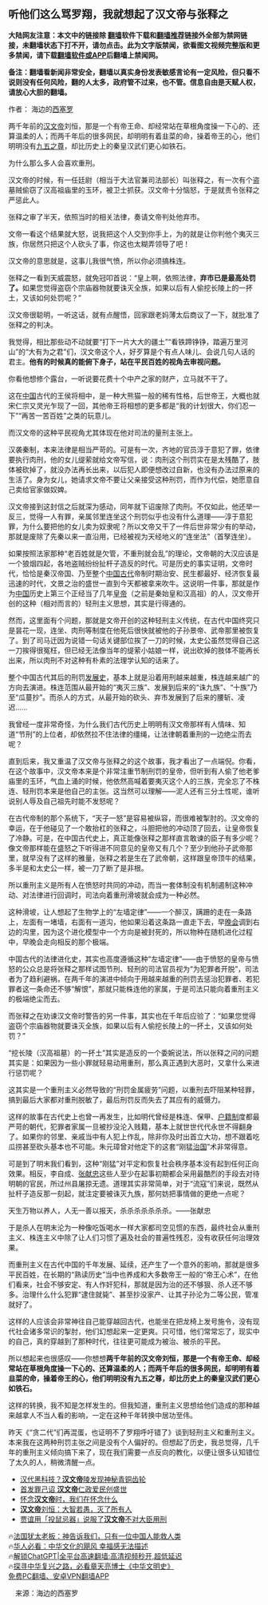  <!-- 面包屑导航 --> <h2>听他们这么骂罗翔，我就想起了汉文帝与张释之</h2> <p class="notice"><b>大陆网友注意：本文中的链接除 <a href="https://github.com/bannedbook/fanqiang" >翻墙</a>软件下载和<a href="https://github.com/killgcd/justmysocks/blob/master/README.md">翻墙推荐</a>链接外全部为禁网链接，未翻墙状态下打不开，请勿点击。此为文字版禁闻，欲看图文视频完整版和更多禁闻，请下载<a href="https://github.com/bannedbook/fanqiang">翻墙软件或APP</a>后翻墙上禁闻网。</p><p>备注：翻墙看新闻非常安全，翻墙以真实身份发表敏感言论有一定风险，但只看不说则没有任何风险，翻的人太多，政府管不过来，也不管。信息自由是天赋人权，请放心大胆的翻墙。</b></p>  <div class="entry"> <p>作者： 海边的<a href="https://www.bannedbook.org/bnews/tag/%E8%A5%BF%E5%A1%9E%E7%BD%97/" class="st_tag internal_tag" rel="tag" title="标签 西塞罗 下的日志">西塞罗</a></p> <p id="summary">两千年前的<a href="https://www.bannedbook.org/bnews/tag/%E6%B1%89%E6%96%87%E5%B8%9D/" class="st_tag internal_tag" rel="tag" title="标签 汉文帝 下的日志">汉文帝</a>刘恒，那是一个有帝王命、却经常站在草根角度操一下心的、还算温柔的人；而两千年后的很多网民，却明明有着韭菜的命，操着帝王的心，他们明明没有<a href="https://www.bannedbook.org/bnews/tag/%E4%B9%9D%E4%BA%94%E4%B9%8B%E5%B0%8A/" class="st_tag internal_tag" rel="tag" title="标签 九五之尊 下的日志">九五之尊</a>，却比历史上的秦皇汉武们更心如铁石。</p> <p>为什么那么多人会喜欢重刑。</p> <p>汉文帝的时候，有一任廷尉（相当于大法官兼司法部长）叫张释之，有一次有个盗墓贼偷窃了汉高祖庙里的玉环，被卫士抓获。汉文帝十分恼怒，于是就责令张释之严惩此人。</p> <p>张释之审了半天，依照当时的相关法律，奏请文帝判处他弃市。</p> <p>文帝一看这个结果就大怒，说我把这个人交到你手上，为的就是让你判他个夷灭三族，你居然只把这个人砍头了事，你这也太糊弄领导了吧！</p> <p>汉文帝的意思就是，这事儿我很气愤，所以你必须搞株连。</p> <p>张释之一看到天威震怒，就免冠叩首说：“皇上啊，依照法律，<strong>弃市已是最高处罚了。</strong>如果您觉得盗窃个宗庙器物就要诛灭全族，如果以后有人偷挖长陵上的一抔土，又该如何处罚呢？”</p> <p>汉文帝很聪明，一听这话，就有点醒悟，回家跟老妈薄太后商议了一下，就批准了张释之的判决。</p>  <p>我觉得，相比那些动不动就要“打下一片大大的疆土”“看铁蹄铮铮，踏遍万里河山”的“大有为之君”们，汉文帝这个人，好歹算是个有点人味儿、会说几句人话的君主。<strong>他有的时候真的能俯下身子，站在平民百姓的视角去审视问题。</strong></p> <p>你看他想修个露台，一听说要花费十个中产之家的财产，立马就不干了。</p> <p>这在<span class='wp_keywordlink_affiliate'><a href="https://www.bannedbook.org/" title="中国" target="_blank">中国</a></span>古代的王侯将相中，是一种大熊猫一般的稀有性格，后世帝王，大概也就宋仁宗又灵光乍现了一回，其他帝王将相想的更多都是“我的计划很大，你们忍一下”“再苦一苦百姓”之类的玩意儿。</p> <p>而汉文帝的这种平民视角尤其体现在他对司法的量刑主张上。</p> <p>汉袭秦制，本来法律是相当严苛的。可是有一次，齐地的官员淳于意犯了罪，依律要执行肉刑，他的女儿缇萦就给文帝写信，说：肉刑这个刑罚实在是太残酷了，肢体被砍掉了，就没办法再长出来，以后犯人即便想改过自新，也没有办法过原来的生活了。身为女儿，她请求文帝不要让父亲接受这种刑罚，而作为代偿，她愿意自己卖给官家做奴婢。</p> <p>汉文帝接到这封信之后就深为感动，同年就下诏废除了肉刑。不仅如此，他还举一反三，觉得一人有罪，亲属邻里连坐这个刑罚似乎也没有什么道理——淳于意犯罪，为什么要把他的女儿卖为奴隶呢？所以文帝又干了一件后世非常少有的举动，那就是废除了先秦以来一直沿用，已经被视为天经地义的“连坐法”（首孥连坐）。</p> <p>如果按照法家那种“老百姓就是欠管，不重刑就会乱”的理论，文帝朝的大汉应该是一个狼烟四起，各地盗贼纷纷扯杆子造反的时代。可是历史的事实证明，文帝时代，恰恰是秦汉帝国、乃至整个<a href="https://www.bannedbook.org/bnews/tag/%e4%b8%ad%e5%9b%bd%e5%8f%a4%e4%bb%a3/" class="st_tag internal_tag" rel="tag" title="标签 中国古代 下的日志">中国古代</a>帝制时期治安、民生都最好、经济恢复最迅速的时代，文景之治的盛世一直到今天都被拿来吹牛。这说明一件事，那就是作为<a href="https://www.bannedbook.org/bnews/tag/%E4%B8%AD%E5%9B%BD/" class="st_tag internal_tag" rel="tag" title="标签 中国 下的日志">中国</a>历史上第三个正经当了几年<a href="https://www.bannedbook.org/bnews/tag/%e7%9a%87%e5%b8%9d/" class="st_tag internal_tag" rel="tag" title="标签 皇帝 下的日志">皇帝</a>（之前是秦始皇和汉高祖）的人，汉文帝开创的这种（相对而言的）轻刑主义思想，其实是行得通的。</p> <p>然而，这里面有个问题，那就是文帝开创的这种轻刑主义传统，在古代中国终究只是昙花一现，连坐、肉刑等制度在他死后很快就被他的子孙景帝、武帝那里被恢复了。到了司马迁因为说错一句话关键部位挨了一刀的时候，太史公虽然觉得自己这一刀挨得很冤枉，但已经无法像当年的缇萦小姑娘一样，说出砍掉的肢体不能再长出来，所以肉刑不对这种有朴素的法理学认知的话来了。</p> <p>整个中国古代其后的刑罚<a href="https://www.bannedbook.org/bnews/tag/%E5%8F%91%E5%B1%95%E5%8F%B2/" class="st_tag internal_tag" rel="tag" title="标签 发展史 下的日志">发展史</a>，基本上就是沿着用刑越来越重，株连越来越广的方向去演进。株连范围从最开始的“夷灭三族”、发展到后来的“诛九族”、“十族”乃至“瓜蔓抄”。而杀人的方式，从最开始的砍头、弃市发展到了后来的腰斩、凌迟……</p>  <p>我曾经一度非常奇怪，为什么我们古代历史上明明有汉文帝那样有人情味、知道“节刑”的上位者，却依然拉不住法律的缰绳，让法律朝着重刑的一边绝尘而去呢？</p> <p>直到后来，我又重温了汉文帝与张释之的这个故事，我才看出了一点端倪。你看，在这个故事中，汉文帝本来是个非常注重节制刑罚的皇帝，但听到有人偷了他老爹庙里的玉环，气血上涌的时候，他依然高喊着要夷灭这个人的三族，完全忘了不株连、轻刑罚本来是他自己的主张。这当然可以理解——泥人还有三分土性呢，谁听说别人辱及自己祖先时能不发怒呢？</p> <p>在古代帝制的那个系统下，“天子一怒”是容易被纵容，而很难被掣肘的。汉文帝的幸运，在于他碰见了一个敢抬杠的张释之，斗胆把他的冲动顶了回去，让皇帝恢复了冷静。可是，在中国古代史上，真正能像张释之那样直言敢谏的臣子有多少呢？像文帝那样能在盛怒之下听得进不同意见的皇帝又有几个？至少到他孙子武帝那里，就早没有了这样的雅量，张释之若是生在了武帝朝，这样跟皇帝顶牛的结果，多半是和太史公一样，被一刀了断了是非根。</p> <p>所以重刑主义是所有人在愤怒时共同的冲动，而当一套体制没有机制遏制这种冲动、对法律进行回调时，司法向着重刑滑坡就会成为一种必然。</p> <p>这种滑坡，让人想起了生物学上的“左墙定律”——一个醉汉，蹒跚的走在一条路上，左面有一堵墙，右面有一道沟，他如果沿着这条路一直走下去，早<span class='wp_keywordlink_affiliate'><a href="https://zh-cn.shenyunperformingarts.org/" title="晚会" target="_blank">晚会</a></span>调到右边的沟里，因为这个进化模型中一个方向是被封死的，所以物种在随机进化过程中，早晚会走向相反的那个极端。</p> <p>中国古代的法律进化史，其实也高度遵循这种“左墙定律”——由于愤怒的皇帝与愤怒的公众总是将张释之那样试图节刑、轻刑的司法官员视为“为犯罪者开脱”，司法者为了趋利避祸，在两千年的演进中倾向于用越来越重的刑罚去惩治犯罪者、若犯罪者这一条命还不够“解恨”，那就只能株连他的家属，于是司法只能向着重刑主义的极端绝尘而去。</p> <p>而张释之在劝谏汉文帝时警告的另一件事，其实也在千年后应验了：“如果您觉得盗窃个宗庙器物就要诛灭全族，如果以后有人偷挖长陵上的一抔土，又该如何处罚？”</p> <p>“挖长陵（汉高祖墓）的一抔土”其实是造反的一个委婉说法，所以张释之问的问题其实是：如果因为一些小罪就轻易动用重刑，那么真正遇到大恶时，又拿什么来进行惩罚呢？</p> <p>这其实是一个重刑主义必然导致的“刑罚金属疲劳”问题，以重刑去吓阻某种轻罪，搞到最后大家都对重刑脱敏了，最后刑罚反而失去了其应有的威慑力。</p>  <p>这样的故事在古代史上也曾一再发生，比如明代曾经是株连、保甲、<a href="https://www.bannedbook.org/bnews/tag/%E6%88%B7%E7%B1%8D%E5%88%B6/" class="st_tag internal_tag" rel="tag" title="标签 户籍制 下的日志">户籍制</a>度都最严苛的朝代，犯罪者家属一旦被抄没沦入贱籍，基本上就世世代代永世不得翻身了。如果你的邻里、亲戚当中有人犯上作乱，除非你及时出首立大功，想不跟着吃瓜捞甚至砍头基本也不可能。朱元璋曾对他定下的这套“刚猛<span class='wp_keywordlink'><a href="https://www.bannedbook.org/forum24/topic8925.html" title="《治国大道》" target="_blank">治国</a></span>”术非常得意。</p> <p>可是到了明末我们看到，这种“刚猛”对平定和恢复社会秩序基本没有起到任何正向效果。相反，李自成、<a href="https://www.bannedbook.org/bnews/tag/%e5%bc%a0%e7%8c%ae%e5%bf%a0/" class="st_tag internal_tag" rel="tag" title="标签 张献忠 下的日志">张献忠</a>这些人至少在起事初期都会采用最酷烈的手段去对待明朝的官民，所过州县屠掠无遗。道理其实非常简单，对于“流寇”们来说，既然从扯杆子造反那一刻起，就注定要被诛灭九族，那何妨把事情做的更绝一点呢？</p> <p>天生万物以养人，人无一善以报天，杀杀杀杀杀杀杀。——张献忠</p> <p>于是杀人在明末沦为一种像吃饭喝水一样大家都司空见惯的东西，最终社会从重刑主义、株连主义中除了让人们习惯了遍及社会的普遍性残忍，没有收获任何治理效果。</p> <p>而重刑主义在古代中国的千年发展、延续，还产生了一个意外的影响，那就是很多平民百姓，在长期的“熟读历史”当中也养成和大多数帝王一般的“帝王心术”，在他们看来，社会不够安定、有人作奸犯科，那就是因为治的还不够狠、杀人还不够多。治理什么什么犯罪“逮住就毙”、甚至抄没家产、让其子孙沦为二等公民，管准就好了。</p> <p>这样的人应该会非常神往自己能穿越回古代，也能坐在把龙椅上发号施令，没有现代社会诸多常识的掣肘，他们幻想起来一定更爽。只可惜，他们常常忘了，现实中的自己，真的穿越到了那种时代，往往更可能成为被治、被杀的平民。</p> <p>所以想起来也很感叹——你想想<strong>两千年前的汉文帝刘恒，那是一个有帝王命、却经常站在草根角度操一下心的、还算温柔的人；而两千年后的很多网民，却明明有着韭菜的命，操着帝王的心，他们明明没有九五之尊，却比历史上的秦皇汉武们更心如铁石。</strong></p> <p>这样的转换，我不知是怎样发生的。但我知道，重刑主义思想给他们造成的那种越来越拿人不当人看的影响，一定在这种千年转换中居功至伟。</p> <p>昨天《“贪二代”们再混蛋，也证明不了罗翔呼吁错了》谈到轻刑主义和重刑主义。本来我在这两种刑罚主张之间是没有个人偏好的。但想起了历史，我总觉得，几千年的重刑主义倾向搞下来了，现在我们需要一点反向的教化，以便让很多认知错位了太久的人，稍微清醒一点。</p>  <!--<div id="taboola-mid-1"></div>--><ul class='op-related-articles' title='相关阅读'> <li><a href='https://www.bannedbook.org/bnews/topimagenews/20211219/1667888.html' target='_blank'>汉代黑科技？<b>汉文帝</b>陵发现神秘青铜齿轮</a></li> <li><a href='https://www.bannedbook.org/bnews/lishi/20211205/1661590.html' target='_blank'>首发罪己诏 <b>汉文帝</b>仁政爱民创盛世</a></li> <li><a href='https://www.bannedbook.org/bnews/lishi/20210421/1530428.html' target='_blank'>怀念<b>汉文帝</b>时，我们在怀念什么</a></li> <li><a href='https://www.bannedbook.org/bnews/lifebaike/20210418/1528960.html' target='_blank'><b>汉文帝</b>刘恒：大智若愚，灭了所有人</a></li> <li><a href='https://www.bannedbook.org/bnews/comments/20200315/1294123.html' target='_blank'>贾谊用「投鼠忌器」说服了<b>汉文帝</b>不对大臣用刑</a></li> </ul> <p class="texttj"> 🔥<a href="https://www.bannedbook.org/bnews/ssgc/20230219/1850782.html" target="_blank">法国犹太老板：神告诉我们，只有一位中国人能救人类</a><br/> 🔥<a href="https://www.bannedbook.org/bnews/comments/20220220/1694796.html" target="_blank">华人必看：中华文化的飓风 幸福感无法描述</a><br/> 🔥<a href="https://github.com/bannedbook/fanqiang/wiki/V2ray%E6%9C%BA%E5%9C%BA" target="_blank">解锁ChatGPT|全平台高速翻墙:高清视频秒开,超低延迟</a><br/> 🔥<a href="https://www.bannedbook.org/bnews/comments/20220808/1768773.html" target="_blank">探寻中华复兴之路，必看章天亮博士《中华文明史》</a><br/> <a href="https://github.com/bannedbook/fanqiang/wiki/%E7%A6%81%E9%97%BB%E7%BD%91%E5%AE%89%E5%8D%93%E7%BF%BB%E5%A2%99%E6%96%B0%E9%97%BBAPP" target="_blank">免费PC翻墙、安卓VPN翻墙APP</a><br/> </p><p class="src-info">　来源：海边的西塞罗 </p><a name='sharetosocial'></a> <div style="margin-bottom:5px;padding-bottom:5px;clear:both"> <div id="archive-pix-1" class="banner-ads"> <!-- AuctionX Display platform tag START --> <div id="27602x728x90x621x_ADSLOT1" clicktrack="%%CLICK_URL_ESC%%"></div>  <!-- AuctionX Display platform tag END --> </div> <div id="archive-pix-2" class="banner-ads"> <!-- AuctionX Display platform tag START --> <div id="27556x300x250x621x_ADSLOT1" clicktrack="%%CLICK_URL_ESC%%" style="margin:0 auto;text-align:center"></div>  <!-- AuctionX Display platform tag END --> </div> </div>  <div id="archive-pix-1" class="banner-ads"> <!-- AuctionX Display platform tag START --> <div id="27603x728x90x621x_ADSLOT1" clicktrack="%%CLICK_URL_ESC%%"></div>  <!-- AuctionX Display platform tag END --> </div> </div><!--END ENTRY--> 